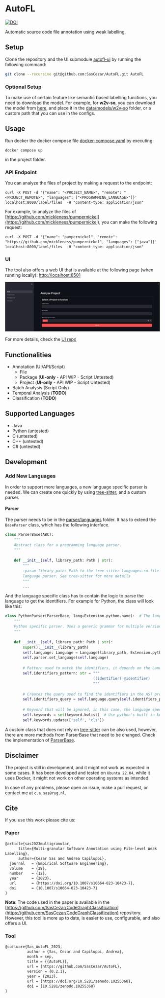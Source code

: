 # AutoFL
[![DOI](https://zenodo.org/badge/644095707.svg)](https://zenodo.org/doi/10.5281/zenodo.10255367)

Automatic source code file annotation using weak labelling.

## Setup
Clone the repository and the UI submodule [autofl-ui](https://github.com/SasCezar/autofl-ui) by running the following command:
```bash
git clone --recursive git@github.com:SasCezar/AutoFL.git AutoFL
```

### Optional Setup 
To make use of certain feature like semantic based labelling functions, you need to download the model.
For example, for **w2v-so**, you can download the model from [here](https://github.com/vefstathiou/SO_word2vec), and place it in the [data/models/w2v-so](data/models/w2v-so) folder, or a custom
path that you can use in the configs.

## Usage

Run docker the docker compose file [docker-compose.yaml](docker-compose.yaml) by executing:
```shell
docker compose up
```
in the project folder.

### API Endpoint
You can analyze the files of project by making a request to the endpoint:
```shell
curl -X POST -d '{"name": "<PROJECT_NAME>", "remote": "<PROJECT_REMOTE>", "languages": ["<PROGRAMMING_LANGUAGE>"]}' localhost:8000/label/files  -H "content-type: application/json"
```
For example, to analyze the files of [https://github.com/mickleness/pumpernickel](https://github.com/mickleness/pumpernickel), you can make the following request:
```shell
curl -X POST -d '{"name": "pumpernickel", "remote": "https://github.com/mickleness/pumpernickel", "languages": ["java"]}' localhost:8000/label/files  -H "content-type: application/json"
```

### UI

The tool also offers a web UI that is available at the following page (when running locally):
[http://localhost:8501](http://localhost:8501)

![UI](resources/ui-screenshots/landing-page.png)

For more details, check the [UI repo](https://github.com/SasCezar/autofl-ui)

[//]: # (For more details, check the [UI repo]&#40;https://github.com/SasCezar/autofl-ui&#41;)

## Functionalities

- Annotation (UI/API/Script)
  - File
  - Package (**UI-only** - API WIP - Script Untested)
  - Project (**UI-only** - API WIP - Script Untested)
- Batch Analysis (Script Only)
- Temporal Analysis (**TODO**)
- Classification (**TODO**)

## Supported Languages

- Java
- Python (untested)
- C (untested)
- C++ (untested)
- C# (untested)

## Development

### Add New Languages 

In order to support more languages, a new language specific parser is needed. 
We can create one quickly by using [tree-sitter](https://tree-sitter.github.io/tree-sitter/),
and a custom parser.

#### Parser
The parser needs to be in the [parser/languages](./src/parser/languages) folder. 
It has to extend the ```BaseParser``` class, which has the following interface.

```python
class ParserBase(ABC):
    """
    Abstract class for a programming language parser.
    """

    def __init__(self, library_path: Path | str):
        """
        :param library_path: Path to the tree-sitter languages.so file. The file has to contain the
        language parser. See tree-sitter for more details
        """
        ...
```
And the language specific class has to contain the logic to parse the language to get the identifiers.
For example for Python, the class will look like this:

```python
class PythonParser(ParserBase, lang=Extension.python.name):  # The lang argument is used to register the parser in the ParserFactory class.
    """
    Python specific parser. Uses a generic grammar for multiple versions of python. Uses tree_sitter to get the AST
    """

    def __init__(self, library_path: Path | str):
        super().__init__(library_path)
        self.language: Language = Language(library_path, Extension.python.name)   # Creates the tree-sitter language for python
        self.parser.set_language(self.language)                                   # Sets tree-sitter parser to parse the language
        
        # Pattern used to match the identifiers, it depends on the Lanugage. Check tree-sitter
        self.identifiers_pattern: str = """
                                        ((identifier) @identifier)
                                        """
        
        # Creates the query used to find the identifiers in the AST produced by tree-sitter
        self.identifiers_query = self.language.query(self.identifiers_pattern)

        # Keyword that will be ignored, in this case, the language specific keywords as the query extracts them as well. 
        self.keywords = set(keyword.kwlist)  # Use python's built in keyword list
        self.keywords.update(['self', 'cls'])
```

A custom class that does not rely on [tree-sitter](https://github.com/tree-sitter/tree-sitter) can be also used, however, there are more methods from ParserBase that need to be
changed. Check the implementation of [ParserBase](src/parser/parser.py).

## Disclaimer

The project is still in development, and it might not work as expected in some cases.
It has been developed and tested on ```Ubuntu 22.04```, while it uses Docker, it might not work on other operating systems as 
intended.

In case of any problems, please open an issue, make a pull request, or contact me at ```c.a.sas@rug.nl```.


## Cite

If you use this work please cite us:

### Paper
```text
@article{sas2023multigranular,
      title={Multi-granular Software Annotation using File-level Weak Labelling}, 
      author={Cezar Sas and Andrea Capiluppi},
  journal   = {Empirical Software Engineering},
  volume    = {29},
  number    = {12},
  year      = {2023},
  url       = {https://doi.org/10.1007/s10664-023-10423-7},
  doi       = {10.1007/s10664-023-10423-7}
}
```
**Note**: The code used in the paper is available in the [https://github.com/SasCezar/CodeGraphClassification](https://github.com/SasCezar/CodeGraphClassification) repository. 
However, this tool is more up to date, is easier to use, configurable, and also offers a UI.

### Tool 
```text
@software{Sas_AutoFL_2023,
          author = {Sas, Cezar and Capiluppi, Andrea},
          month = sep,
          title = {{AutoFL}},
          url = {https://github.com/SasCezar/AutoFL},
          version = {0.2.1},
          year = {2023},
          url = {https://doi.org/10.5281/zenodo.10255368},
          doi = {10.5281/zenodo.10255368}
}
```